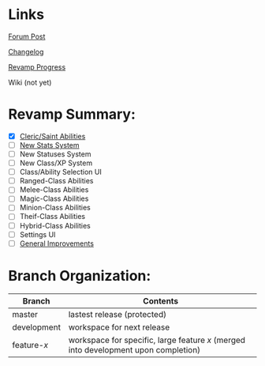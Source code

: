 # Links

[Forum Post](https://forums.terraria.org/index.php?threads/experience-and-classes.53048/)

[Changelog](master/description.txt)

[Revamp Progress](https://github.com/SaerusTierialis/tModLoader_ExperienceAndClasses/projects/1)

Wiki (not yet)

# Revamp Summary:
- [x] [Cleric/Saint Abilities](https://github.com/SaerusTierialis/tModLoader_ExperienceAndClasses/milestone/3)
- [ ] [New Stats System](https://github.com/SaerusTierialis/tModLoader_ExperienceAndClasses/milestone/1)
- [ ] New Statuses System
- [ ] New Class/XP System
- [ ] Class/Ability Selection UI
- [ ] Ranged-Class Abilities
- [ ] Melee-Class Abilities
- [ ] Magic-Class Abilities
- [ ] Minion-Class Abilities
- [ ] Theif-Class Abilities
- [ ] Hybrid-Class Abilities
- [ ] Settings UI
- [ ] [General Improvements](https://github.com/SaerusTierialis/tModLoader_ExperienceAndClasses/milestone/2)

# Branch Organization:
| Branch | Contents |
| ------ | ----------- |
| master | lastest release (protected) |
| development | workspace for next release |
| feature-*x* | workspace for specific, large feature *x* (merged into development upon completion) |
